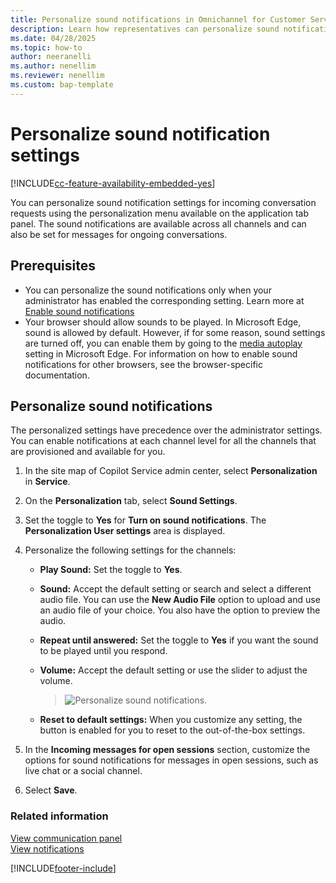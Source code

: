 ```yaml
---
title: Personalize sound notifications in Omnichannel for Customer Service.
description: Learn how representatives can personalize sound notification settings in their representative app.
ms.date: 04/28/2025
ms.topic: how-to
author: neeranelli
ms.author: nenellim
ms.reviewer: nenellim
ms.custom: bap-template
---
```


# Personalize sound notification settings

[!INCLUDE[cc-feature-availability-embedded-yes](../../includes/cc-feature-availability-embedded-yes.md)]

You can personalize sound notification settings for incoming conversation requests using the personalization menu available on the application tab panel. The sound notifications are available across all channels and can also be set for messages for ongoing conversations.

## Prerequisites

- You can personalize the sound notifications only when your administrator has enabled the corresponding setting. Learn more at [Enable sound notifications](../administer/enable-sound-notifications.md) 
- Your browser should allow sounds to be played. In Microsoft Edge, sound is allowed by default. However, if for some reason, sound settings are turned off, you can enable them by going to the [media autoplay](edge://settings/content/mediaAutoplay) setting in Microsoft Edge. For information on how to enable sound notifications for other browsers, see the browser-specific documentation.

## Personalize sound notifications

The personalized settings have precedence over the administrator settings. You can enable notifications at each channel level for all the channels that are provisioned and available for you.

1. In the site map of Copilot Service admin center, select **Personalization** in **Service**.

2. On the **Personalization** tab, select **Sound Settings**.

3. Set the toggle to **Yes** for **Turn on sound notifications**. The **Personalization User settings** area is displayed.

4. Personalize the following settings for the channels:
   - **Play Sound:** Set the toggle to **Yes**.
   - **Sound:** Accept the default setting or search and select a different audio file. You can use the **New Audio File** option to upload and use an audio file of your choice. You also have the option to preview the audio.
   - **Repeat until answered:** Set the toggle to **Yes** if you want the sound to be played until you respond.
   - **Volume:** Accept the default setting or use the slider to adjust the volume.
     
     > ![Personalize sound notifications.](../media/oc-personalize-sound-notifications.png "Personalize sound notifications")
   
   - **Reset to default settings:** When you customize any setting, the button is enabled for you to reset to the out-of-the-box settings.

4. In the **Incoming messages for open sessions** section, customize the options for sound notifications for messages in open sessions, such as live chat or a social channel.
   
5. Select **Save**.

### Related information

[View communication panel](oc-conversation-control.md)  
[View notifications](oc-notifications.md) 


[!INCLUDE[footer-include](../../includes/footer-banner.md)]
